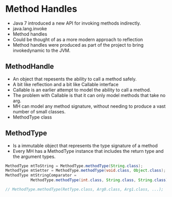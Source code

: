 # Method Handles

- Java 7 introduced a new API for invoking methods indirectly.
- java.lang.invoke
- Method handles
- Could be thought of as a more modern approach to reflection
- Method handles were produced as part of the project to bring invokedynamic to the JVM.

## MethodHandle

- An object that repesents the ability to call a method safely.
- A bit like reflection and a bit like Callable interface
- Callable is an earlier attempt to model the ability to call a method.
- The problem with Callable is that it can only model methods that take no arg.
- MH can model any method signature, without needing to produce a vast number of small classes.
- MethodType class

## MethodType

- Is a immutable object that represents the type signature of a method
- Every MH has a MethodType instance that includes the return type and the argument types.

```java
MethodType mtToString = MethodType.methodType(String.class);
MethodType mtSetter = MethodType.methodType(void.class, Object.class);
MethodType mtStringComparator = 
           MethodType.methodType(int.class, String.class, String.class);

// MethodType.methodType(RetType.class, Arg0.class, Arg1.class, ...);
```
